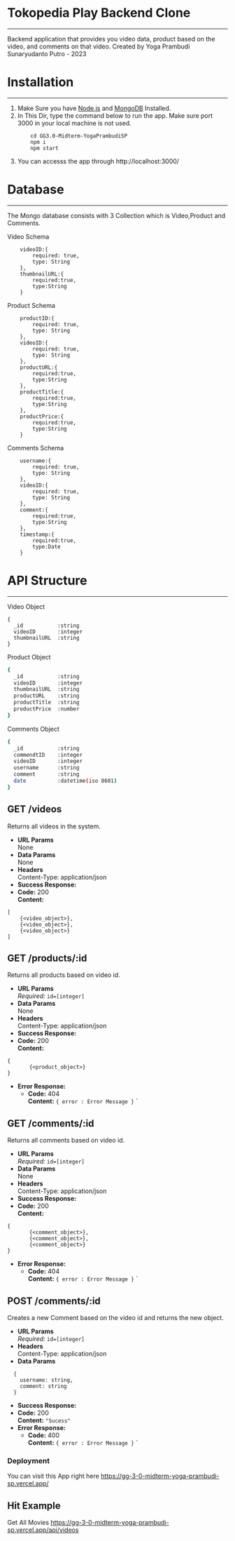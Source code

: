 # Tokopedia Play Backend Clone
___
Backend application that provides you video data, product based on the video, and comments on that video. Created by Yoga Prambudi Sunaryudanto Putro - 2023

# Installation
___
1. Make Sure you have [Node.js](https://nodejs.org/) and  [MongoDB](https://www.mongodb.com/try/download/community) Installed.
2. In This Dir, type the command below to run the app. Make sure port 3000 in your local machine is not used.
    ```
        cd GG3.0-Midterm-YogaPrambudiSP
        npm i
        npm start
    ```
3. You can accesss the app through http://localhost:3000/
# Database
___
The Mongo database consists with 3 Collection which is Video,Product and Comments.

Video Schema
```
    videoID:{
        required: true,
        type: String
    },
    thumbnailURL:{
        required:true,
        type:String
    }
```
Product Schema
```
    productID:{
        required: true,
        type: String
    },
    videoID:{
        required: true,
        type: String
    },
    productURL:{
        required:true,
        type:String
    },
    productTitle:{
        required:true,
        type:String
    },
    productPrice:{
        required:true,
        type:String
    }
```
Comments Schema
```
    username:{
        required: true,
        type: String
    },
    videoID:{
        required: true,
        type: String
    },
    comment:{
        required:true,
        type:String
    },
    timestamp:{
        required:true,
        type:Date
    }
```
# API Structure
___
Video Object
```
{
  _id           :string
  videoID       :integer
  thumbnailURL  :string
}
```

Product Object
```sh
{
  _id           :string
  videoID       :integer
  thumbnailURL  :string
  productURL    :string
  productTitle  :string
  productPrice  :number
}
```
Comments Object
```sh
{
  _id           :string
  commendtID    :integer
  videoID       :integer
  username      :string
  comment       :string
  date          :datetime(iso 8601)
}
```


**GET /videos**
----
  Returns all videos in the system.
* **URL Params**  
  None
* **Data Params**  
  None
* **Headers**  
  Content-Type: application/json  
* **Success Response:**  
* **Code:** 200  
  **Content:**  
```
[
    {<video_object>},
    {<video_object>},
    {<video_object>}
]
```

**GET /products/:id**
----
  Returns all products based on video id.
* **URL Params**  
  *Required:* `id=[integer]`
* **Data Params**  
  None
* **Headers**  
  Content-Type: application/json  
* **Success Response:** 
* **Code:** 200  
  **Content:**
```
{
       {<product_object>}
}
```
* **Error Response:**  
  * **Code:** 404  
  **Content:** `{ error : Error Message }`  `

**GET /comments/:id**
----
  Returns all comments based on video id.
* **URL Params**  
  *Required:* `id=[integer]`
* **Data Params**  
  None
* **Headers**  
  Content-Type: application/json  
* **Success Response:** 
* **Code:** 200  
  **Content:**
```
{
       {<comment_object>},
       {<comment_object>},
       {<comment_object>}
}
```
* **Error Response:**  
  * **Code:** 404  
  **Content:** `{ error : Error Message }`  `


**POST /comments/:id**
----
  Creates a new Comment based on the video id and returns the new object.
* **URL Params**  
  *Required:* `id=[integer]`
* **Headers**  
  Content-Type: application/json  
* **Data Params**  
```
  {
    username: string,
    comment: string
  }
```
* **Success Response:**  
* **Code:** 200  
  **Content:**  `"Sucess"` 
* **Error Response:**  
  * **Code:** 400  
  **Content:** `{ error : Error Message }`  `



### Deployment

You can visit this App right here
https://gg-3-0-midterm-yoga-prambudi-sp.vercel.app/

## Hit Example
Get All Movies
https://gg-3-0-midterm-yoga-prambudi-sp.vercel.app/api/videos